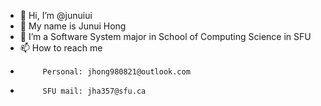 - 👋 Hi, I’m @junuiui
- 👋 My name is Junui Hong
- 🌱 I’m a Software System major in School of Computing Science in SFU
- 📫 How to reach me 
-          Personal: jhong980821@outlook.com
-          SFU mail: jha357@sfu.ca

<!---
junuiui/junuiui is a ✨ special ✨ repository because its `README.md` (this file) appears on your GitHub profile.
You can click the Preview link to take a look at your changes.
--->
